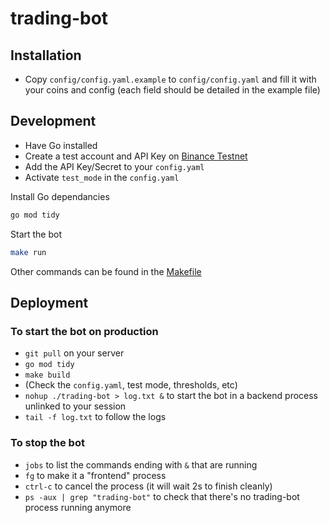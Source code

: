 # trading-bot

## Installation

- Copy `config/config.yaml.example` to `config/config.yaml` and fill it with your coins and config (each field should be detailed in the example file)

## Development

- Have Go installed
- Create a test account and API Key on [Binance Testnet](https://testnet.binance.vision/)
- Add the API Key/Secret to your `config.yaml`
- Activate `test_mode` in the `config.yaml`

Install Go dependancies

```bash
go mod tidy
```

Start the bot

```bash
make run
```

Other commands can be found in the [Makefile](Makefile)

## Deployment

### To start the bot on production

- `git pull` on your server
- `go mod tidy`
- `make build`
- (Check the `config.yaml`, test mode, thresholds, etc)
- `nohup ./trading-bot > log.txt &` to start the bot in a backend process unlinked to your session
- `tail -f log.txt` to follow the logs

### To stop the bot

- `jobs` to list the commands ending with `&` that are running
- `fg` to make it a "frontend" process
- `ctrl-c` to cancel the process (it will wait 2s to finish cleanly)
- `ps -aux | grep "trading-bot"` to check that there's no trading-bot process running anymore
